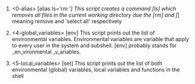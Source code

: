 1. <0-alias> [alias ls='rm *']
This script creates a command [ls] which removes all files in the current working directory due the [rm] and [*] meaning remove and 'select all' respectively

2. <4-global_variables> [env]
This script prints out the list of environmental variables. Environmental variables are variable that apply to every user in the system and subshell. [env] probably stands for _en_vironmental _v_ariables.

3. <5-local_variables> [set]
This script prints out the list of both environmental (global) variables, local variables and functions in the shell
